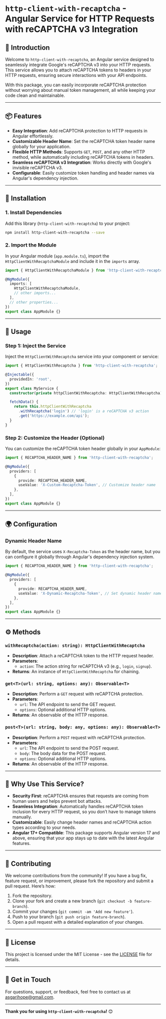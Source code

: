 
# `http-client-with-recaptcha` - Angular Service for HTTP Requests with reCAPTCHA v3 Integration

## 🚀 Introduction

Welcome to `http-client-with-recaptcha`, an Angular service designed to seamlessly integrate Google's reCAPTCHA v3 into your HTTP requests. This service allows you to attach reCAPTCHA tokens to headers in your HTTP requests, ensuring secure interactions with your API endpoints.

With this package, you can easily incorporate reCAPTCHA protection without worrying about manual token management, all while keeping your code clean and maintainable.

---

## 📦 Features

- **Easy Integration**: Add reCAPTCHA protection to HTTP requests in Angular effortlessly.
- **Customizable Header Name**: Set the reCAPTCHA token header name globally for your application.
- **Flexible HTTP Methods**: Supports `GET`, `POST`, and any other HTTP method, while automatically including reCAPTCHA tokens in headers.
- **Seamless reCAPTCHA v3 Integration**: Works directly with Google's invisible reCAPTCHA v3.
- **Configurable**: Easily customize token handling and header names via Angular's dependency injection.

---

## 🔧 Installation

### 1. Install Dependencies

Add this library (`http-client-with-recaptcha`) to your project:

```bash
npm install http-client-with-recaptcha --save
```

### 2. Import the Module

In your Angular module (`app.module.ts`), import the `HttpClientWithRecaptchaModule` and include it in the `imports` array.

```typescript
import { HttpClientWithRecaptchaModule } from 'http-client-with-recaptcha';

@NgModule({
  imports: [
    HttpClientWithRecaptchaModule,
    // other imports...
  ],
  // other properties...
})
export class AppModule {}
```

---

## 🧩 Usage

### Step 1: Inject the Service

Inject the `HttpClientWithRecaptcha` service into your component or service:

```typescript
import { HttpClientWithRecaptcha } from 'http-client-with-recaptcha';

@Injectable({
  providedIn: 'root',
})
export class MyService {
  constructor(private httpClientWithRecaptcha: HttpClientWithRecaptcha) {}

  fetchData() {
    return this.httpClientWithRecaptcha
      .withRecaptcha('login') // 'login' is a reCAPTCHA v3 action
      .get('https://example.com/api');
  }
}
```

### Step 2: Customize the Header (Optional)

You can customize the reCAPTCHA token header globally in your `AppModule`:

```typescript
import { RECAPTCHA_HEADER_NAME } from 'http-client-with-recaptcha';

@NgModule({
  providers: [
    {
      provide: RECAPTCHA_HEADER_NAME,
      useValue: 'X-Custom-Recaptcha-Token', // Customize header name
    },
  ],
})
export class AppModule {}
```

---

## 🌍 Configuration

### Dynamic Header Name

By default, the service uses `X-Recaptcha-Token` as the header name, but you can configure it globally through Angular's dependency injection system.

```typescript
import { RECAPTCHA_HEADER_NAME } from 'http-client-with-recaptcha';

@NgModule({
  providers: [
    {
      provide: RECAPTCHA_HEADER_NAME,
      useValue: 'X-Dynamic-Recaptcha-Token', // Set dynamic header name
    },
  ],
})
export class AppModule {}
```

---

## ⚙️ Methods

### `withRecaptcha(action: string): HttpClientWithRecaptcha`

- **Description**: Attach a reCAPTCHA token to the HTTP request header.
- **Parameters**:
  - `action`: The action string for reCAPTCHA v3 (e.g., `login`, `signup`).
- **Returns**: An instance of `HttpClientWithRecaptcha` for chaining.

### `get<T>(url: string, options: any): Observable<T>`

- **Description**: Perform a `GET` request with reCAPTCHA protection.
- **Parameters**:
  - `url`: The API endpoint to send the GET request.
  - `options`: Optional additional HTTP options.
- **Returns**: An observable of the HTTP response.

### `post<T>(url: string, body: any, options: any): Observable<T>`

- **Description**: Perform a `POST` request with reCAPTCHA protection.
- **Parameters**:
  - `url`: The API endpoint to send the POST request.
  - `body`: The body data for the POST request.
  - `options`: Optional additional HTTP options.
- **Returns**: An observable of the HTTP response.

---

## 📌 Why Use This Service?

- **Security First**: reCAPTCHA ensures that requests are coming from human users and helps prevent bot attacks.
- **Seamless Integration**: Automatically handles reCAPTCHA token inclusion for every HTTP request, so you don’t have to manage tokens manually.
- **Customizable**: Easily change header names and reCAPTCHA action types according to your needs.
- **Angular 17+ Compatible**: This package supports Angular version 17 and above, ensuring that your app stays up to date with the latest Angular features.

---

## 🎨 Contributing

We welcome contributions from the community! If you have a bug fix, feature request, or improvement, please fork the repository and submit a pull request. Here’s how:

1. Fork the repository.
2. Clone your fork and create a new branch (`git checkout -b feature-branch`).
3. Commit your changes (`git commit -am 'Add new feature'`).
4. Push to your branch (`git push origin feature-branch`).
5. Open a pull request with a detailed explanation of your changes.

---

## 📝 License

This project is licensed under the MIT License - see the [LICENSE](LICENSE) file for details.

---

## 💬 Get in Touch

For questions, support, or feedback, feel free to contact us at [asgarihope@gmail.com](mailto:your-email@example.com).

---

**Thank you for using `http-client-with-recaptcha`!** 😊

